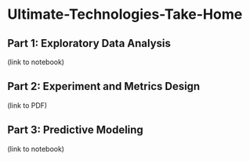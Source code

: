 # Ultimate-Technologies-Take-Home

## Part 1: Exploratory Data Analysis
(link to notebook)

## Part 2: Experiment and Metrics Design
(link to PDF)

## Part 3: Predictive Modeling
(link to notebook)
